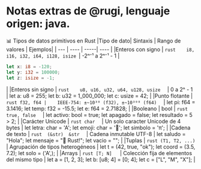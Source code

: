 # Notas extras de @rugi, lenguaje origen: java.
📊 Tipos de datos primitivos en Rust
|Tipo de dato|	Sintaxis	| Rango de valores	| Ejemplos|
| --- | ---- | -----| ---- |
|Enteros con signo | ```rust	i8, i16, i32, i64, i128, isize ```|	-2ⁿ⁻¹ a 2ⁿ⁻¹ - 1	 |
 ```rust
let x: i8 = -120;
let y: i32 = 100000; 
let z: isize = -1;
 ```
|
|Enteros sin signo | ```rust 	u8, u16, u32, u64, u128, usize  ``` |	0 a 2ⁿ - 1 |	let a: u8 = 255; let b: u32 = 1_000_000; let c: usize = 42; |
|Punto flotante | ```rust f32, f64 |	IEEE-754: ±~10³⁸ (f32), ±~10³⁰⁸ (f64)  ``` |	let pi: f64 = 3.1416; let temp: f32 = -15.5; let e: f64 = 2.71828; |
|Booleano |	bool |	 ```rust true, false  ``` | 	let activo: bool = true; let apagado = false; let resultado = 5 > 2; |
|Carácter Unicode |	 ```rust char  ``` | Un solo caracter Unicode de 4 bytes |	let letra: char = 'A'; let emoji: char = '🚀'; let simbolo = 'π'; |
|Cadena de texto | ```rust  (&str)	&str  ``` |	Cadena inmutable UTF-8 |	let saludo = "Hola"; let mensaje = "🦀 Rust!"; let vacio = ""; |
|Tuplas | ```rust (T1, T2, ...)	  ``` | Agrupación de tipos heterogéneos	| let t = (42, true, "ok"); let coord = (3.5, 7.2); let solo = ('A',); |
|Arrays |	 ```rust [T; N]   ```|	Colección fija de elementos del mismo tipo |	let a = [1, 2, 3]; let b: [u8; 4] = [0; 4]; let c = ["L", "M", "X"]; |
